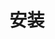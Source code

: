 <!--
 * @Author: haoluo
 * @Date: 2019-07-23 09:02:28
 * @LastEditors: haoluo
 * @LastEditTime: 2019-07-23 09:02:28
 * @Description: file content
 -->
# 安装